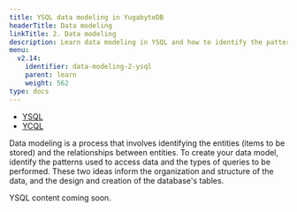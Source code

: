 ```yaml
---
title: YSQL data modeling in YugabyteDB
headerTitle: Data modeling
linkTitle: 2. Data modeling
description: Learn data modeling in YSQL and how to identify the patterns used to access data and the types of queries to be performed.
menu:
  v2.14:
    identifier: data-modeling-2-ysql
    parent: learn
    weight: 562
type: docs
---
```


<ul class="nav nav-tabs-alt nav-tabs-yb">

  <li >
    <a href="../data-modeling-ysql/" class="nav-link active">
      <i class="icon-postgres" aria-hidden="true"></i>
      YSQL
    </a>
  </li>

  <li >
    <a href="../data-modeling-ycql/" class="nav-link">
      <i class="icon-cassandra" aria-hidden="true"></i>
      YCQL
    </a>
  </li>

</ul>

Data modeling is a process that involves identifying the entities (items to be stored) and the relationships between entities. To create your data model, identify the patterns used to access data and the types of queries to be performed. These two ideas inform the organization and structure of the data, and the design and creation of the database's tables.

YSQL content coming soon.
